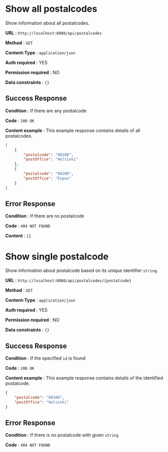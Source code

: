 # Show all postalcodes

Show information about all postalcodes.

**URL** : `http://localhost:8080/api/postalcodes`

**Method** : `GET`

**Content-Type** : `application/json`

**Auth required** : YES

**Permission required** : NO

**Data constraints** : `{}`

## Success Response

**Condition** : If there are any postalcode

**Code** : `200 OK`

**Content example** : This example response contains details of all postalcodes.

```json
[
    {
        "postalcode": "00100",
        "postOffice": "Helsinki"
    },
    {
        "postalcode": "00200",
        "postOffice": "Espoo"
    }
]
```

## Error Response

**Condition** : If there are no postalcode

**Code** : `404 NOT FOUND`

**Content** : `{}`

# Show single postalcode

Show information about postalcode based on its unique identifier `string`.

**URL** : `http://localhost:8080/api/postalcodes/{postalcode}`

**Method** : `GET`

**Content-Type** : `application/json`

**Auth required** : YES

**Permission required** : NO

**Data constraints** : `{}`

## Success Response

**Condition** : If the specified `id` is found

**Code** : `200 OK`

**Content example** : This example response contains details of the identified postalcode.

```json
{
    "postalcode": "00100",
    "postOffice": "Helsinki"
}
```

## Error Response

**Condition** : If there is no postalcode with given `string`

**Code** : `404 NOT FOUND`
